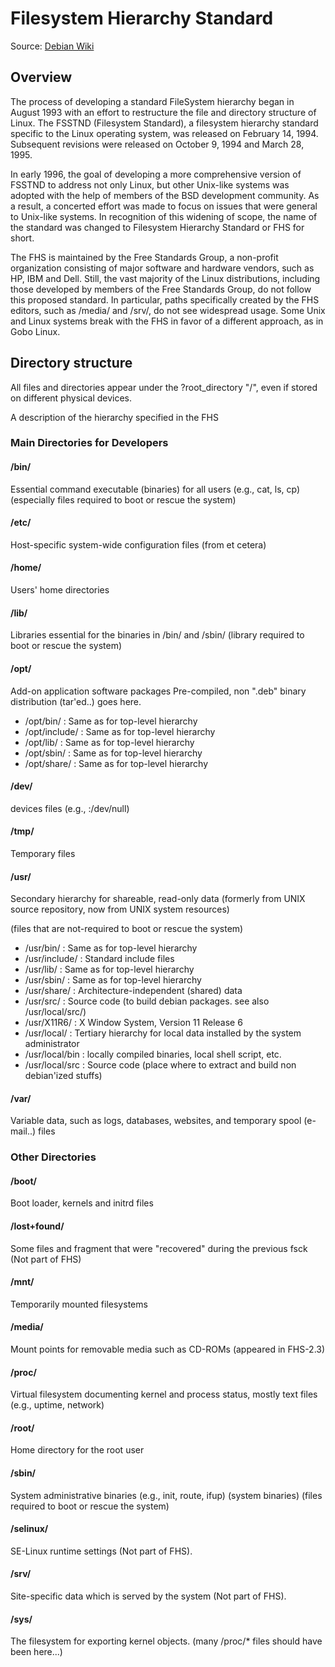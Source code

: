 # Filesystem Hierarchy Standard

Source: [Debian Wiki](https://wiki.debian.org/FilesystemHierarchyStandard)

## Overview

The process of developing a standard FileSystem hierarchy began in August 1993 with an effort to restructure the file and directory structure of Linux. The FSSTND (Filesystem Standard), a filesystem hierarchy standard specific to the Linux operating system, was released on February 14, 1994. Subsequent revisions were released on October 9, 1994 and March 28, 1995.

In early 1996, the goal of developing a more comprehensive version of FSSTND to address not only Linux, but other Unix-like systems was adopted with the help of members of the BSD development community. As a result, a concerted effort was made to focus on issues that were general to Unix-like systems. In recognition of this widening of scope, the name of the standard was changed to Filesystem Hierarchy Standard or FHS for short.

The FHS is maintained by the Free Standards Group, a non-profit organization consisting of major software and hardware vendors, such as HP, IBM and Dell. Still, the vast majority of the Linux distributions, including those developed by members of the Free Standards Group, do not follow this proposed standard. In particular, paths specifically created by the FHS editors, such as /media/ and /srv/, do not see widespread usage. Some Unix and Linux systems break with the FHS in favor of a different approach, as in Gobo Linux.

## Directory structure

All files and directories appear under the ?root_directory "/", even if stored on different physical devices.

A description of the hierarchy specified in the FHS



### Main Directories for Developers

#### /bin/

Essential command executable (binaries) for all users (e.g., cat, ls, cp)
(especially files required to boot or rescue the system)

#### /etc/

Host-specific system-wide configuration files (from et cetera)

#### /home/

Users' home directories

#### /lib/

Libraries essential for the binaries in /bin/ and /sbin/
(library required to boot or rescue the system)

#### /opt/

Add-on application software packages
Pre-compiled, non ".deb" binary distribution (tar'ed..) goes here.

- /opt/bin/ : Same as for top-level hierarchy
- /opt/include/ : Same as for top-level hierarchy
- /opt/lib/ : Same as for top-level hierarchy
- /opt/sbin/ : Same as for top-level hierarchy
- /opt/share/ : Same as for top-level hierarchy

#### /dev/

devices files (e.g., :/dev/null)

#### /tmp/

Temporary files

#### /usr/

Secondary hierarchy for shareable, read-only data (formerly from UNIX source repository, now from UNIX system resources)

(files that are not-required to boot or rescue the system)

- /usr/bin/ : Same as for top-level hierarchy
- /usr/include/ : Standard include files
- /usr/lib/ : Same as for top-level hierarchy
- /usr/sbin/ : Same as for top-level hierarchy
- /usr/share/ : Architecture-independent (shared) data
- /usr/src/ : Source code (to build debian packages. see also /usr/local/src/)
- /usr/X11R6/ : X Window System, Version 11 Release 6
- /usr/local/ : Tertiary hierarchy for local data installed by the system administrator
- /usr/local/bin : locally compiled binaries, local shell script, etc.
- /usr/local/src : Source code (place where to extract and build non debian'ized stuffs)

#### /var/

Variable data, such as logs, databases, websites, and temporary spool (e-mail..) files



### Other Directories

#### /boot/

Boot loader, kernels and initrd files

#### /lost+found/
Some files and fragment that were "recovered" during the previous fsck (Not part of FHS)

#### /mnt/
Temporarily mounted filesystems

#### /media/

Mount points for removable media such as CD-ROMs (appeared in FHS-2.3)

#### /proc/
Virtual filesystem documenting kernel and process status, mostly text files (e.g., uptime, network)

#### /root/
Home directory for the root user

#### /sbin/

System administrative binaries (e.g., init, route, ifup) (system binaries)
(files required to boot or rescue the system)

#### /selinux/

SE-Linux runtime settings (Not part of FHS).

#### /srv/

Site-specific data which is served by the system (Not part of FHS).

#### /sys/

The filesystem for exporting kernel objects.
(many /proc/* files should have been here...)
